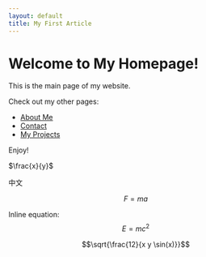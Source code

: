 ```yaml
---
layout: default
title: My First Article
---
```


# Welcome to My Homepage!

This is the main page of my website.

Check out my other pages:
- [About Me](about.md)
- [Contact](contact.md)
- [My Projects](projects.md)

Enjoy!

$\frac{x}{y}$

中文

$$ F = ma $$

Inline equation: $$E = mc^2$$

$$\sqrt{\frac{12}{x y \sin(x)}}$$
